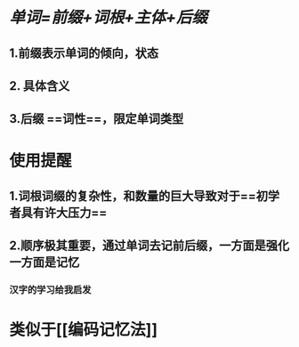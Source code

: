 # *单词=前缀+词根+主体+后缀*
## 1.前缀表示单词的倾向，状态
## 2. 具体含义 
## 3.后缀 ==词性==，限定单词类型
# 使用提醒
## 1.词根词缀的复杂性，和数量的巨大导致对于==初学者具有许大压力==
## 2.顺序极其重要，通过单词去记前后缀，一方面是强化 一方面是记忆
### 汉字的学习给我启发
# 类似于[[编码记忆法]]